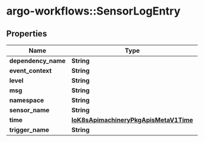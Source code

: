 # argo-workflows::SensorLogEntry

## Properties
Name | Type | Description | Notes
------------ | ------------- | ------------- | -------------
**dependency_name** | **String** |  | [optional] 
**event_context** | **String** |  | [optional] 
**level** | **String** |  | [optional] 
**msg** | **String** |  | [optional] 
**namespace** | **String** |  | [optional] 
**sensor_name** | **String** |  | [optional] 
**time** | [**IoK8sApimachineryPkgApisMetaV1Time**](IoK8sApimachineryPkgApisMetaV1Time.md) |  | [optional] 
**trigger_name** | **String** |  | [optional] 



